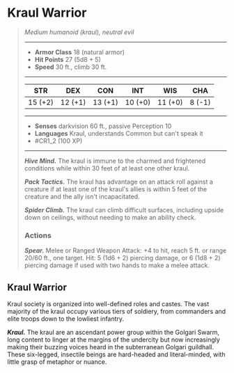 # Kraul Warrior
>*Medium humanoid (kraul), neutral evil*
>___
>- **Armor Class** 18 (natural armor)
>- **Hit Points** 27 (5d8 + 5)
>- **Speed** 30 ft., climb 30 ft.
>___
>|STR|DEX|CON|INT|WIS|CHA|
>|:---:|:---:|:---:|:---:|:---:|:---:|
>|15 (+2)|12 (+1)|13 (+1)|10 (+0)|11 (+0)|8 (-1)|
>___
>- **Senses** darkvision 60 ft., passive Perception 10
>- **Languages** Kraul, understands Common but can't speak it
>- #CR1_2 (100 XP)
>___
>***Hive Mind.*** The kraul is immune to the charmed and frightened conditions while within 30 feet of at least one other kraul.  
>
>***Pack Tactics.*** The kraul has advantage on an attack roll against a creature if at least one of the kraul's allies is within 5 feet of the creature and the ally isn't incapacitated.  
>
>***Spider Climb.*** The kraul can climb difficult surfaces, including upside down on ceilings, without needing to make an ability check.  
>
>### Actions
>***Spear.*** Melee  or Ranged Weapon Attack: +4 to hit, reach 5 ft. or range 20/60 ft., one target. Hit: 5 (1d6 + 2) piercing damage, or 6 (1d8 + 2) piercing damage if used with two hands to make a melee attack.

## Kraul Warrior

Kraul society is organized into well-defined roles and castes. The vast majority of the kraul occupy various tiers of soldiery, from commanders and elite troops down to the lowliest infantry.

***Kraul.*** The kraul are an ascendant power group within the Golgari Swarm, long content to linger at the margins of the undercity but now increasingly making their buzzing voices heard in the subterranean Golgari guildhall. These six-legged, insectile beings are hard-headed and literal-minded, with little grasp of metaphor or nuance.